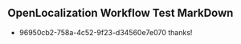 ## OpenLocalization Workflow Test MarkDown
* 96950cb2-758a-4c52-9f23-d34560e7e070 
thanks!<!--HONumber=Mar16_HO2-->
